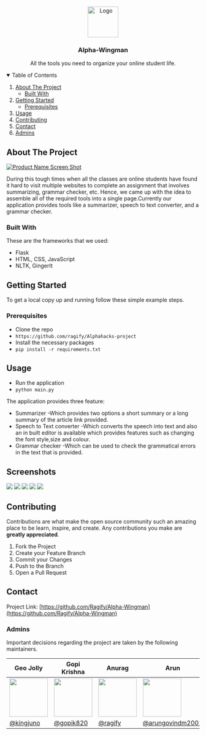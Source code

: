 

<!-- PROJECT LOGO -->
<br />
<p align="center">
  <a href="https://github.com/othneildrew/Best-README-Template">
    <img src="images/logo.png" alt="Logo" width="80" height="80">
  </a>

  <h3 align="center">Alpha-Wingman</h3>

  <p align="center">
    All the tools you need to organize your online student life.</p> 
</p>



<!-- TABLE OF CONTENTS -->
<details open="open">
  <summary>Table of Contents</summary>
  <ol>
    <li>
      <a href="#about-the-project">About The Project</a>
      <ul>
        <li><a href="#built-with">Built With</a></li>
      </ul>
    </li>
    <li>
      <a href="#getting-started">Getting Started</a>
      <ul>
        <li><a href="#prerequisites">Prerequisites</a></li>
      </ul>
    </li>
    <li><a href="#usage">Usage</a></li>
    <li><a href="#contributing">Contributing</a></li>
    <li><a href="#contact">Contact</a></li>
    <li><a href="#acknowledgements">Admins</a></li>
  </ol>
</details>



## About The Project

[![Product Name Screen Shot][product-screenshot]](https://alphawingman.herokuapp.com/)

During this tough times when all the classes are online students have found it hard to visit multiple websites to complete an assignment that involves summarizing, grammar checker, etc. Hence, we came up with the idea to assemble all of the required tools into a single page.Currently our application provides tools like a summarizer, speech to text converter, and a grammar checker.


### Built With

These are the frameworks that we used:

* Flask
* HTML, CSS, JavaScript
* NLTK, GingerIt



<!-- GETTING STARTED -->
## Getting Started


To get a local copy up and running follow these simple example steps.

### Prerequisites


- Clone the repo
 - `https://github.com/ragify/Alphahacks-project`
- Install the necessary packages
 - `pip install -r requirements.txt`
 
<!-- USAGE EXAMPLES -->
## Usage

- Run the application
 - `python main.py`

The application provides three feature:
* Summarizer -Which provides two options a short summary or a long summary of the article link provided.
* Speech to Text converter -Which converts the speech into text and also an in built editor is available which provides features such as changing the font style,size and colour.
* Grammar checker -Which can be used to check the grammatical errors in the text that is provided.

## Screenshots

<img    src="https://challengepost-s3-challengepost.netdna-ssl.com/photos/production/software_photos/001/563/749/datas/gallery.jpg">
<img    src="https://challengepost-s3-challengepost.netdna-ssl.com/photos/production/software_photos/001/563/750/datas/gallery.jpg">
<img    src="https://challengepost-s3-challengepost.netdna-ssl.com/photos/production/software_photos/001/563/751/datas/gallery.jpg">
<img    src="https://challengepost-s3-challengepost.netdna-ssl.com/photos/production/software_photos/001/563/752/datas/gallery.jpg">
<img    src="https://challengepost-s3-challengepost.netdna-ssl.com/photos/production/software_photos/001/563/753/datas/gallery.jpg">
  


<!-- CONTRIBUTING -->
## Contributing

Contributions are what make the open source community such an amazing place to be learn, inspire, and create. Any contributions you make are **greatly appreciated**.

1. Fork the Project
2. Create your Feature Branch 
3. Commit your Changes 
4. Push to the Branch 
5. Open a Pull Request

<!-- CONTACT -->
## Contact

Project Link: [https://github.com/Ragify/Alpha-Wingman](https://github.com/Ragify/Alpha-Wingman)

### Admins

Important decisions regarding the project are taken by the following maintainers.

| Geo Jolly | Gopi Krishna | Anurag | Arun |
|--|--|--|--|
| <img  height="100"  width="100"  src="https://avatars.githubusercontent.com/u/69108486?v=4"> |<img  height="100"  width="100"  src="https://avatars.githubusercontent.com/u/73281663?v=4"> |<img  height="100"  width="100"  src="https://api.amfoss.in/static/uploads/images/dp/018d0f75-b750-4be7-9799-8b599b8e5ae1.jpg">  |<img  height="100"  width="100"  src="https://avatars.githubusercontent.com/u/67337602?v=4">|
| [@kingjuno](https://github.com/kingjuno) | [@gopik820](https://github.com/gopik820) | [@ragify](https://github.com/ragify) | [@arungovindm2001](https://github.com/arungovindm2001) |


<!-- MARKDOWN LINKS & IMAGES -->
<!-- https://www.markdownguide.org/basic-syntax/#reference-style-links -->
[product-screenshot]: https://challengepost-s3-challengepost.netdna-ssl.com/photos/production/software_photos/001/563/749/datas/gallery.jpg

